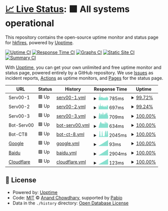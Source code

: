 # [📈 Live Status](https://hkfires.github.io/WebMonitor): <!--live status--> **🟩 All systems operational**

This repository contains the open-source uptime monitor and status page for [hkfires](https://hkfires.github.io/WebMonitor), powered by [Upptime](https://github.com/upptime/upptime).

[![Uptime CI](https://github.com/hkfires/upptime/workflows/Uptime%20CI/badge.svg)](https://github.com/hkfires/upptime/actions?query=workflow%3A%22Uptime+CI%22)
[![Response Time CI](https://github.com/hkfires/upptime/workflows/Response%20Time%20CI/badge.svg)](https://github.com/hkfires/upptime/actions?query=workflow%3A%22Response+Time+CI%22)
[![Graphs CI](https://github.com/hkfires/upptime/workflows/Graphs%20CI/badge.svg)](https://github.com/hkfires/upptime/actions?query=workflow%3A%22Graphs+CI%22)
[![Static Site CI](https://github.com/hkfires/upptime/workflows/Static%20Site%20CI/badge.svg)](https://github.com/hkfires/upptime/actions?query=workflow%3A%22Static+Site+CI%22)
[![Summary CI](https://github.com/hkfires/upptime/workflows/Summary%20CI/badge.svg)](https://github.com/hkfires/upptime/actions?query=workflow%3A%22Summary+CI%22)

With [Upptime](https://upptime.js.org), you can get your own unlimited and free uptime monitor and status page, powered entirely by a GitHub repository. We use [Issues](https://github.com/hkfires/upptime/issues) as incident reports, [Actions](https://github.com/hkfires/upptime/actions) as uptime monitors, and [Pages](https://hkfires.github.io/WebMonitor) for the status page.

<!--start: status pages-->
<!-- This summary is generated by Upptime (https://github.com/upptime/upptime) -->
<!-- Do not edit this manually, your changes will be overwritten -->
<!-- prettier-ignore -->
| URL | Status | History | Response Time | Uptime |
| --- | ------ | ------- | ------------- | ------ |
| <img alt="" src="https://icons.duckduckgo.com/ip3/null.ico" height="13"> Serv00-1 | 🟩 Up | [serv00-1.yml](https://github.com/hkfires/WebMonitor/commits/HEAD/history/serv00-1.yml) | <details><summary><img alt="Response time graph" src="./graphs/serv00-1/response-time-week.png" height="20"> 785ms</summary><br><a href="https://hkfires.github.io/WebMonitor/history/serv00-1"><img alt="Response time 785" src="https://img.shields.io/endpoint?url=https%3A%2F%2Fraw.githubusercontent.com%2Fhkfires%2FWebMonitor%2FHEAD%2Fapi%2Fserv00-1%2Fresponse-time.json"></a><br><a href="https://hkfires.github.io/WebMonitor/history/serv00-1"><img alt="24-hour response time 760" src="https://img.shields.io/endpoint?url=https%3A%2F%2Fraw.githubusercontent.com%2Fhkfires%2FWebMonitor%2FHEAD%2Fapi%2Fserv00-1%2Fresponse-time-day.json"></a><br><a href="https://hkfires.github.io/WebMonitor/history/serv00-1"><img alt="7-day response time 785" src="https://img.shields.io/endpoint?url=https%3A%2F%2Fraw.githubusercontent.com%2Fhkfires%2FWebMonitor%2FHEAD%2Fapi%2Fserv00-1%2Fresponse-time-week.json"></a><br><a href="https://hkfires.github.io/WebMonitor/history/serv00-1"><img alt="30-day response time 785" src="https://img.shields.io/endpoint?url=https%3A%2F%2Fraw.githubusercontent.com%2Fhkfires%2FWebMonitor%2FHEAD%2Fapi%2Fserv00-1%2Fresponse-time-month.json"></a><br><a href="https://hkfires.github.io/WebMonitor/history/serv00-1"><img alt="1-year response time 785" src="https://img.shields.io/endpoint?url=https%3A%2F%2Fraw.githubusercontent.com%2Fhkfires%2FWebMonitor%2FHEAD%2Fapi%2Fserv00-1%2Fresponse-time-year.json"></a></details> | <details><summary><a href="https://hkfires.github.io/WebMonitor/history/serv00-1">99.72%</a></summary><a href="https://hkfires.github.io/WebMonitor/history/serv00-1"><img alt="All-time uptime 99.72%" src="https://img.shields.io/endpoint?url=https%3A%2F%2Fraw.githubusercontent.com%2Fhkfires%2FWebMonitor%2FHEAD%2Fapi%2Fserv00-1%2Fuptime.json"></a><br><a href="https://hkfires.github.io/WebMonitor/history/serv00-1"><img alt="24-hour uptime 100.00%" src="https://img.shields.io/endpoint?url=https%3A%2F%2Fraw.githubusercontent.com%2Fhkfires%2FWebMonitor%2FHEAD%2Fapi%2Fserv00-1%2Fuptime-day.json"></a><br><a href="https://hkfires.github.io/WebMonitor/history/serv00-1"><img alt="7-day uptime 99.72%" src="https://img.shields.io/endpoint?url=https%3A%2F%2Fraw.githubusercontent.com%2Fhkfires%2FWebMonitor%2FHEAD%2Fapi%2Fserv00-1%2Fuptime-week.json"></a><br><a href="https://hkfires.github.io/WebMonitor/history/serv00-1"><img alt="30-day uptime 99.72%" src="https://img.shields.io/endpoint?url=https%3A%2F%2Fraw.githubusercontent.com%2Fhkfires%2FWebMonitor%2FHEAD%2Fapi%2Fserv00-1%2Fuptime-month.json"></a><br><a href="https://hkfires.github.io/WebMonitor/history/serv00-1"><img alt="1-year uptime 99.72%" src="https://img.shields.io/endpoint?url=https%3A%2F%2Fraw.githubusercontent.com%2Fhkfires%2FWebMonitor%2FHEAD%2Fapi%2Fserv00-1%2Fuptime-year.json"></a></details>
| <img alt="" src="https://icons.duckduckgo.com/ip3/null.ico" height="13"> Serv00-2 | 🟩 Up | [serv00-2.yml](https://github.com/hkfires/WebMonitor/commits/HEAD/history/serv00-2.yml) | <details><summary><img alt="Response time graph" src="./graphs/serv00-2/response-time-week.png" height="20"> 697ms</summary><br><a href="https://hkfires.github.io/WebMonitor/history/serv00-2"><img alt="Response time 697" src="https://img.shields.io/endpoint?url=https%3A%2F%2Fraw.githubusercontent.com%2Fhkfires%2FWebMonitor%2FHEAD%2Fapi%2Fserv00-2%2Fresponse-time.json"></a><br><a href="https://hkfires.github.io/WebMonitor/history/serv00-2"><img alt="24-hour response time 679" src="https://img.shields.io/endpoint?url=https%3A%2F%2Fraw.githubusercontent.com%2Fhkfires%2FWebMonitor%2FHEAD%2Fapi%2Fserv00-2%2Fresponse-time-day.json"></a><br><a href="https://hkfires.github.io/WebMonitor/history/serv00-2"><img alt="7-day response time 697" src="https://img.shields.io/endpoint?url=https%3A%2F%2Fraw.githubusercontent.com%2Fhkfires%2FWebMonitor%2FHEAD%2Fapi%2Fserv00-2%2Fresponse-time-week.json"></a><br><a href="https://hkfires.github.io/WebMonitor/history/serv00-2"><img alt="30-day response time 697" src="https://img.shields.io/endpoint?url=https%3A%2F%2Fraw.githubusercontent.com%2Fhkfires%2FWebMonitor%2FHEAD%2Fapi%2Fserv00-2%2Fresponse-time-month.json"></a><br><a href="https://hkfires.github.io/WebMonitor/history/serv00-2"><img alt="1-year response time 697" src="https://img.shields.io/endpoint?url=https%3A%2F%2Fraw.githubusercontent.com%2Fhkfires%2FWebMonitor%2FHEAD%2Fapi%2Fserv00-2%2Fresponse-time-year.json"></a></details> | <details><summary><a href="https://hkfires.github.io/WebMonitor/history/serv00-2">99.24%</a></summary><a href="https://hkfires.github.io/WebMonitor/history/serv00-2"><img alt="All-time uptime 99.24%" src="https://img.shields.io/endpoint?url=https%3A%2F%2Fraw.githubusercontent.com%2Fhkfires%2FWebMonitor%2FHEAD%2Fapi%2Fserv00-2%2Fuptime.json"></a><br><a href="https://hkfires.github.io/WebMonitor/history/serv00-2"><img alt="24-hour uptime 100.00%" src="https://img.shields.io/endpoint?url=https%3A%2F%2Fraw.githubusercontent.com%2Fhkfires%2FWebMonitor%2FHEAD%2Fapi%2Fserv00-2%2Fuptime-day.json"></a><br><a href="https://hkfires.github.io/WebMonitor/history/serv00-2"><img alt="7-day uptime 99.24%" src="https://img.shields.io/endpoint?url=https%3A%2F%2Fraw.githubusercontent.com%2Fhkfires%2FWebMonitor%2FHEAD%2Fapi%2Fserv00-2%2Fuptime-week.json"></a><br><a href="https://hkfires.github.io/WebMonitor/history/serv00-2"><img alt="30-day uptime 99.24%" src="https://img.shields.io/endpoint?url=https%3A%2F%2Fraw.githubusercontent.com%2Fhkfires%2FWebMonitor%2FHEAD%2Fapi%2Fserv00-2%2Fuptime-month.json"></a><br><a href="https://hkfires.github.io/WebMonitor/history/serv00-2"><img alt="1-year uptime 99.24%" src="https://img.shields.io/endpoint?url=https%3A%2F%2Fraw.githubusercontent.com%2Fhkfires%2FWebMonitor%2FHEAD%2Fapi%2Fserv00-2%2Fuptime-year.json"></a></details>
| <img alt="" src="https://icons.duckduckgo.com/ip3/null.ico" height="13"> Serv00-3 | 🟩 Up | [serv00-3.yml](https://github.com/hkfires/WebMonitor/commits/HEAD/history/serv00-3.yml) | <details><summary><img alt="Response time graph" src="./graphs/serv00-3/response-time-week.png" height="20"> 709ms</summary><br><a href="https://hkfires.github.io/WebMonitor/history/serv00-3"><img alt="Response time 709" src="https://img.shields.io/endpoint?url=https%3A%2F%2Fraw.githubusercontent.com%2Fhkfires%2FWebMonitor%2FHEAD%2Fapi%2Fserv00-3%2Fresponse-time.json"></a><br><a href="https://hkfires.github.io/WebMonitor/history/serv00-3"><img alt="24-hour response time 697" src="https://img.shields.io/endpoint?url=https%3A%2F%2Fraw.githubusercontent.com%2Fhkfires%2FWebMonitor%2FHEAD%2Fapi%2Fserv00-3%2Fresponse-time-day.json"></a><br><a href="https://hkfires.github.io/WebMonitor/history/serv00-3"><img alt="7-day response time 709" src="https://img.shields.io/endpoint?url=https%3A%2F%2Fraw.githubusercontent.com%2Fhkfires%2FWebMonitor%2FHEAD%2Fapi%2Fserv00-3%2Fresponse-time-week.json"></a><br><a href="https://hkfires.github.io/WebMonitor/history/serv00-3"><img alt="30-day response time 709" src="https://img.shields.io/endpoint?url=https%3A%2F%2Fraw.githubusercontent.com%2Fhkfires%2FWebMonitor%2FHEAD%2Fapi%2Fserv00-3%2Fresponse-time-month.json"></a><br><a href="https://hkfires.github.io/WebMonitor/history/serv00-3"><img alt="1-year response time 709" src="https://img.shields.io/endpoint?url=https%3A%2F%2Fraw.githubusercontent.com%2Fhkfires%2FWebMonitor%2FHEAD%2Fapi%2Fserv00-3%2Fresponse-time-year.json"></a></details> | <details><summary><a href="https://hkfires.github.io/WebMonitor/history/serv00-3">100.00%</a></summary><a href="https://hkfires.github.io/WebMonitor/history/serv00-3"><img alt="All-time uptime 100.00%" src="https://img.shields.io/endpoint?url=https%3A%2F%2Fraw.githubusercontent.com%2Fhkfires%2FWebMonitor%2FHEAD%2Fapi%2Fserv00-3%2Fuptime.json"></a><br><a href="https://hkfires.github.io/WebMonitor/history/serv00-3"><img alt="24-hour uptime 100.00%" src="https://img.shields.io/endpoint?url=https%3A%2F%2Fraw.githubusercontent.com%2Fhkfires%2FWebMonitor%2FHEAD%2Fapi%2Fserv00-3%2Fuptime-day.json"></a><br><a href="https://hkfires.github.io/WebMonitor/history/serv00-3"><img alt="7-day uptime 100.00%" src="https://img.shields.io/endpoint?url=https%3A%2F%2Fraw.githubusercontent.com%2Fhkfires%2FWebMonitor%2FHEAD%2Fapi%2Fserv00-3%2Fuptime-week.json"></a><br><a href="https://hkfires.github.io/WebMonitor/history/serv00-3"><img alt="30-day uptime 100.00%" src="https://img.shields.io/endpoint?url=https%3A%2F%2Fraw.githubusercontent.com%2Fhkfires%2FWebMonitor%2FHEAD%2Fapi%2Fserv00-3%2Fuptime-month.json"></a><br><a href="https://hkfires.github.io/WebMonitor/history/serv00-3"><img alt="1-year uptime 100.00%" src="https://img.shields.io/endpoint?url=https%3A%2F%2Fraw.githubusercontent.com%2Fhkfires%2FWebMonitor%2FHEAD%2Fapi%2Fserv00-3%2Fuptime-year.json"></a></details>
| <img alt="" src="https://icons.duckduckgo.com/ip3/null.ico" height="13"> Bot-Serv00 | 🟩 Up | [bot-serv00.yml](https://github.com/hkfires/WebMonitor/commits/HEAD/history/bot-serv00.yml) | <details><summary><img alt="Response time graph" src="./graphs/bot-serv00/response-time-week.png" height="20"> 634ms</summary><br><a href="https://hkfires.github.io/WebMonitor/history/bot-serv00"><img alt="Response time 634" src="https://img.shields.io/endpoint?url=https%3A%2F%2Fraw.githubusercontent.com%2Fhkfires%2FWebMonitor%2FHEAD%2Fapi%2Fbot-serv00%2Fresponse-time.json"></a><br><a href="https://hkfires.github.io/WebMonitor/history/bot-serv00"><img alt="24-hour response time 631" src="https://img.shields.io/endpoint?url=https%3A%2F%2Fraw.githubusercontent.com%2Fhkfires%2FWebMonitor%2FHEAD%2Fapi%2Fbot-serv00%2Fresponse-time-day.json"></a><br><a href="https://hkfires.github.io/WebMonitor/history/bot-serv00"><img alt="7-day response time 634" src="https://img.shields.io/endpoint?url=https%3A%2F%2Fraw.githubusercontent.com%2Fhkfires%2FWebMonitor%2FHEAD%2Fapi%2Fbot-serv00%2Fresponse-time-week.json"></a><br><a href="https://hkfires.github.io/WebMonitor/history/bot-serv00"><img alt="30-day response time 634" src="https://img.shields.io/endpoint?url=https%3A%2F%2Fraw.githubusercontent.com%2Fhkfires%2FWebMonitor%2FHEAD%2Fapi%2Fbot-serv00%2Fresponse-time-month.json"></a><br><a href="https://hkfires.github.io/WebMonitor/history/bot-serv00"><img alt="1-year response time 634" src="https://img.shields.io/endpoint?url=https%3A%2F%2Fraw.githubusercontent.com%2Fhkfires%2FWebMonitor%2FHEAD%2Fapi%2Fbot-serv00%2Fresponse-time-year.json"></a></details> | <details><summary><a href="https://hkfires.github.io/WebMonitor/history/bot-serv00">100.00%</a></summary><a href="https://hkfires.github.io/WebMonitor/history/bot-serv00"><img alt="All-time uptime 100.00%" src="https://img.shields.io/endpoint?url=https%3A%2F%2Fraw.githubusercontent.com%2Fhkfires%2FWebMonitor%2FHEAD%2Fapi%2Fbot-serv00%2Fuptime.json"></a><br><a href="https://hkfires.github.io/WebMonitor/history/bot-serv00"><img alt="24-hour uptime 100.00%" src="https://img.shields.io/endpoint?url=https%3A%2F%2Fraw.githubusercontent.com%2Fhkfires%2FWebMonitor%2FHEAD%2Fapi%2Fbot-serv00%2Fuptime-day.json"></a><br><a href="https://hkfires.github.io/WebMonitor/history/bot-serv00"><img alt="7-day uptime 100.00%" src="https://img.shields.io/endpoint?url=https%3A%2F%2Fraw.githubusercontent.com%2Fhkfires%2FWebMonitor%2FHEAD%2Fapi%2Fbot-serv00%2Fuptime-week.json"></a><br><a href="https://hkfires.github.io/WebMonitor/history/bot-serv00"><img alt="30-day uptime 100.00%" src="https://img.shields.io/endpoint?url=https%3A%2F%2Fraw.githubusercontent.com%2Fhkfires%2FWebMonitor%2FHEAD%2Fapi%2Fbot-serv00%2Fuptime-month.json"></a><br><a href="https://hkfires.github.io/WebMonitor/history/bot-serv00"><img alt="1-year uptime 100.00%" src="https://img.shields.io/endpoint?url=https%3A%2F%2Fraw.githubusercontent.com%2Fhkfires%2FWebMonitor%2FHEAD%2Fapi%2Fbot-serv00%2Fuptime-year.json"></a></details>
| <img alt="" src="https://icons.duckduckgo.com/ip3/null.ico" height="13"> Bot-CT8 | 🟩 Up | [bot-ct-8.yml](https://github.com/hkfires/WebMonitor/commits/HEAD/history/bot-ct-8.yml) | <details><summary><img alt="Response time graph" src="./graphs/bot-ct-8/response-time-week.png" height="20"> 2045ms</summary><br><a href="https://hkfires.github.io/WebMonitor/history/bot-ct-8"><img alt="Response time 2045" src="https://img.shields.io/endpoint?url=https%3A%2F%2Fraw.githubusercontent.com%2Fhkfires%2FWebMonitor%2FHEAD%2Fapi%2Fbot-ct-8%2Fresponse-time.json"></a><br><a href="https://hkfires.github.io/WebMonitor/history/bot-ct-8"><img alt="24-hour response time 1965" src="https://img.shields.io/endpoint?url=https%3A%2F%2Fraw.githubusercontent.com%2Fhkfires%2FWebMonitor%2FHEAD%2Fapi%2Fbot-ct-8%2Fresponse-time-day.json"></a><br><a href="https://hkfires.github.io/WebMonitor/history/bot-ct-8"><img alt="7-day response time 2045" src="https://img.shields.io/endpoint?url=https%3A%2F%2Fraw.githubusercontent.com%2Fhkfires%2FWebMonitor%2FHEAD%2Fapi%2Fbot-ct-8%2Fresponse-time-week.json"></a><br><a href="https://hkfires.github.io/WebMonitor/history/bot-ct-8"><img alt="30-day response time 2045" src="https://img.shields.io/endpoint?url=https%3A%2F%2Fraw.githubusercontent.com%2Fhkfires%2FWebMonitor%2FHEAD%2Fapi%2Fbot-ct-8%2Fresponse-time-month.json"></a><br><a href="https://hkfires.github.io/WebMonitor/history/bot-ct-8"><img alt="1-year response time 2045" src="https://img.shields.io/endpoint?url=https%3A%2F%2Fraw.githubusercontent.com%2Fhkfires%2FWebMonitor%2FHEAD%2Fapi%2Fbot-ct-8%2Fresponse-time-year.json"></a></details> | <details><summary><a href="https://hkfires.github.io/WebMonitor/history/bot-ct-8">100.00%</a></summary><a href="https://hkfires.github.io/WebMonitor/history/bot-ct-8"><img alt="All-time uptime 100.00%" src="https://img.shields.io/endpoint?url=https%3A%2F%2Fraw.githubusercontent.com%2Fhkfires%2FWebMonitor%2FHEAD%2Fapi%2Fbot-ct-8%2Fuptime.json"></a><br><a href="https://hkfires.github.io/WebMonitor/history/bot-ct-8"><img alt="24-hour uptime 100.00%" src="https://img.shields.io/endpoint?url=https%3A%2F%2Fraw.githubusercontent.com%2Fhkfires%2FWebMonitor%2FHEAD%2Fapi%2Fbot-ct-8%2Fuptime-day.json"></a><br><a href="https://hkfires.github.io/WebMonitor/history/bot-ct-8"><img alt="7-day uptime 100.00%" src="https://img.shields.io/endpoint?url=https%3A%2F%2Fraw.githubusercontent.com%2Fhkfires%2FWebMonitor%2FHEAD%2Fapi%2Fbot-ct-8%2Fuptime-week.json"></a><br><a href="https://hkfires.github.io/WebMonitor/history/bot-ct-8"><img alt="30-day uptime 100.00%" src="https://img.shields.io/endpoint?url=https%3A%2F%2Fraw.githubusercontent.com%2Fhkfires%2FWebMonitor%2FHEAD%2Fapi%2Fbot-ct-8%2Fuptime-month.json"></a><br><a href="https://hkfires.github.io/WebMonitor/history/bot-ct-8"><img alt="1-year uptime 100.00%" src="https://img.shields.io/endpoint?url=https%3A%2F%2Fraw.githubusercontent.com%2Fhkfires%2FWebMonitor%2FHEAD%2Fapi%2Fbot-ct-8%2Fuptime-year.json"></a></details>
| <img alt="" src="https://icons.duckduckgo.com/ip3/www.google.com.ico" height="13"> [Google](https://www.google.com) | 🟩 Up | [google.yml](https://github.com/hkfires/WebMonitor/commits/HEAD/history/google.yml) | <details><summary><img alt="Response time graph" src="./graphs/google/response-time-week.png" height="20"> 93ms</summary><br><a href="https://hkfires.github.io/WebMonitor/history/google"><img alt="Response time 93" src="https://img.shields.io/endpoint?url=https%3A%2F%2Fraw.githubusercontent.com%2Fhkfires%2FWebMonitor%2FHEAD%2Fapi%2Fgoogle%2Fresponse-time.json"></a><br><a href="https://hkfires.github.io/WebMonitor/history/google"><img alt="24-hour response time 93" src="https://img.shields.io/endpoint?url=https%3A%2F%2Fraw.githubusercontent.com%2Fhkfires%2FWebMonitor%2FHEAD%2Fapi%2Fgoogle%2Fresponse-time-day.json"></a><br><a href="https://hkfires.github.io/WebMonitor/history/google"><img alt="7-day response time 93" src="https://img.shields.io/endpoint?url=https%3A%2F%2Fraw.githubusercontent.com%2Fhkfires%2FWebMonitor%2FHEAD%2Fapi%2Fgoogle%2Fresponse-time-week.json"></a><br><a href="https://hkfires.github.io/WebMonitor/history/google"><img alt="30-day response time 93" src="https://img.shields.io/endpoint?url=https%3A%2F%2Fraw.githubusercontent.com%2Fhkfires%2FWebMonitor%2FHEAD%2Fapi%2Fgoogle%2Fresponse-time-month.json"></a><br><a href="https://hkfires.github.io/WebMonitor/history/google"><img alt="1-year response time 93" src="https://img.shields.io/endpoint?url=https%3A%2F%2Fraw.githubusercontent.com%2Fhkfires%2FWebMonitor%2FHEAD%2Fapi%2Fgoogle%2Fresponse-time-year.json"></a></details> | <details><summary><a href="https://hkfires.github.io/WebMonitor/history/google">100.00%</a></summary><a href="https://hkfires.github.io/WebMonitor/history/google"><img alt="All-time uptime 100.00%" src="https://img.shields.io/endpoint?url=https%3A%2F%2Fraw.githubusercontent.com%2Fhkfires%2FWebMonitor%2FHEAD%2Fapi%2Fgoogle%2Fuptime.json"></a><br><a href="https://hkfires.github.io/WebMonitor/history/google"><img alt="24-hour uptime 100.00%" src="https://img.shields.io/endpoint?url=https%3A%2F%2Fraw.githubusercontent.com%2Fhkfires%2FWebMonitor%2FHEAD%2Fapi%2Fgoogle%2Fuptime-day.json"></a><br><a href="https://hkfires.github.io/WebMonitor/history/google"><img alt="7-day uptime 100.00%" src="https://img.shields.io/endpoint?url=https%3A%2F%2Fraw.githubusercontent.com%2Fhkfires%2FWebMonitor%2FHEAD%2Fapi%2Fgoogle%2Fuptime-week.json"></a><br><a href="https://hkfires.github.io/WebMonitor/history/google"><img alt="30-day uptime 100.00%" src="https://img.shields.io/endpoint?url=https%3A%2F%2Fraw.githubusercontent.com%2Fhkfires%2FWebMonitor%2FHEAD%2Fapi%2Fgoogle%2Fuptime-month.json"></a><br><a href="https://hkfires.github.io/WebMonitor/history/google"><img alt="1-year uptime 100.00%" src="https://img.shields.io/endpoint?url=https%3A%2F%2Fraw.githubusercontent.com%2Fhkfires%2FWebMonitor%2FHEAD%2Fapi%2Fgoogle%2Fuptime-year.json"></a></details>
| <img alt="" src="https://icons.duckduckgo.com/ip3/www.baidu.com.ico" height="13"> [Baidu](https://www.baidu.com/) | 🟩 Up | [baidu.yml](https://github.com/hkfires/WebMonitor/commits/HEAD/history/baidu.yml) | <details><summary><img alt="Response time graph" src="./graphs/baidu/response-time-week.png" height="20"> 2904ms</summary><br><a href="https://hkfires.github.io/WebMonitor/history/baidu"><img alt="Response time 2904" src="https://img.shields.io/endpoint?url=https%3A%2F%2Fraw.githubusercontent.com%2Fhkfires%2FWebMonitor%2FHEAD%2Fapi%2Fbaidu%2Fresponse-time.json"></a><br><a href="https://hkfires.github.io/WebMonitor/history/baidu"><img alt="24-hour response time 2904" src="https://img.shields.io/endpoint?url=https%3A%2F%2Fraw.githubusercontent.com%2Fhkfires%2FWebMonitor%2FHEAD%2Fapi%2Fbaidu%2Fresponse-time-day.json"></a><br><a href="https://hkfires.github.io/WebMonitor/history/baidu"><img alt="7-day response time 2904" src="https://img.shields.io/endpoint?url=https%3A%2F%2Fraw.githubusercontent.com%2Fhkfires%2FWebMonitor%2FHEAD%2Fapi%2Fbaidu%2Fresponse-time-week.json"></a><br><a href="https://hkfires.github.io/WebMonitor/history/baidu"><img alt="30-day response time 2904" src="https://img.shields.io/endpoint?url=https%3A%2F%2Fraw.githubusercontent.com%2Fhkfires%2FWebMonitor%2FHEAD%2Fapi%2Fbaidu%2Fresponse-time-month.json"></a><br><a href="https://hkfires.github.io/WebMonitor/history/baidu"><img alt="1-year response time 2904" src="https://img.shields.io/endpoint?url=https%3A%2F%2Fraw.githubusercontent.com%2Fhkfires%2FWebMonitor%2FHEAD%2Fapi%2Fbaidu%2Fresponse-time-year.json"></a></details> | <details><summary><a href="https://hkfires.github.io/WebMonitor/history/baidu">100.00%</a></summary><a href="https://hkfires.github.io/WebMonitor/history/baidu"><img alt="All-time uptime 100.00%" src="https://img.shields.io/endpoint?url=https%3A%2F%2Fraw.githubusercontent.com%2Fhkfires%2FWebMonitor%2FHEAD%2Fapi%2Fbaidu%2Fuptime.json"></a><br><a href="https://hkfires.github.io/WebMonitor/history/baidu"><img alt="24-hour uptime 100.00%" src="https://img.shields.io/endpoint?url=https%3A%2F%2Fraw.githubusercontent.com%2Fhkfires%2FWebMonitor%2FHEAD%2Fapi%2Fbaidu%2Fuptime-day.json"></a><br><a href="https://hkfires.github.io/WebMonitor/history/baidu"><img alt="7-day uptime 100.00%" src="https://img.shields.io/endpoint?url=https%3A%2F%2Fraw.githubusercontent.com%2Fhkfires%2FWebMonitor%2FHEAD%2Fapi%2Fbaidu%2Fuptime-week.json"></a><br><a href="https://hkfires.github.io/WebMonitor/history/baidu"><img alt="30-day uptime 100.00%" src="https://img.shields.io/endpoint?url=https%3A%2F%2Fraw.githubusercontent.com%2Fhkfires%2FWebMonitor%2FHEAD%2Fapi%2Fbaidu%2Fuptime-month.json"></a><br><a href="https://hkfires.github.io/WebMonitor/history/baidu"><img alt="1-year uptime 100.00%" src="https://img.shields.io/endpoint?url=https%3A%2F%2Fraw.githubusercontent.com%2Fhkfires%2FWebMonitor%2FHEAD%2Fapi%2Fbaidu%2Fuptime-year.json"></a></details>
| <img alt="" src="https://icons.duckduckgo.com/ip3/www.cloudflare.com.ico" height="13"> [Cloudflare](https://www.cloudflare.com/) | 🟩 Up | [cloudflare.yml](https://github.com/hkfires/WebMonitor/commits/HEAD/history/cloudflare.yml) | <details><summary><img alt="Response time graph" src="./graphs/cloudflare/response-time-week.png" height="20"> 123ms</summary><br><a href="https://hkfires.github.io/WebMonitor/history/cloudflare"><img alt="Response time 123" src="https://img.shields.io/endpoint?url=https%3A%2F%2Fraw.githubusercontent.com%2Fhkfires%2FWebMonitor%2FHEAD%2Fapi%2Fcloudflare%2Fresponse-time.json"></a><br><a href="https://hkfires.github.io/WebMonitor/history/cloudflare"><img alt="24-hour response time 123" src="https://img.shields.io/endpoint?url=https%3A%2F%2Fraw.githubusercontent.com%2Fhkfires%2FWebMonitor%2FHEAD%2Fapi%2Fcloudflare%2Fresponse-time-day.json"></a><br><a href="https://hkfires.github.io/WebMonitor/history/cloudflare"><img alt="7-day response time 123" src="https://img.shields.io/endpoint?url=https%3A%2F%2Fraw.githubusercontent.com%2Fhkfires%2FWebMonitor%2FHEAD%2Fapi%2Fcloudflare%2Fresponse-time-week.json"></a><br><a href="https://hkfires.github.io/WebMonitor/history/cloudflare"><img alt="30-day response time 123" src="https://img.shields.io/endpoint?url=https%3A%2F%2Fraw.githubusercontent.com%2Fhkfires%2FWebMonitor%2FHEAD%2Fapi%2Fcloudflare%2Fresponse-time-month.json"></a><br><a href="https://hkfires.github.io/WebMonitor/history/cloudflare"><img alt="1-year response time 123" src="https://img.shields.io/endpoint?url=https%3A%2F%2Fraw.githubusercontent.com%2Fhkfires%2FWebMonitor%2FHEAD%2Fapi%2Fcloudflare%2Fresponse-time-year.json"></a></details> | <details><summary><a href="https://hkfires.github.io/WebMonitor/history/cloudflare">100.00%</a></summary><a href="https://hkfires.github.io/WebMonitor/history/cloudflare"><img alt="All-time uptime 100.00%" src="https://img.shields.io/endpoint?url=https%3A%2F%2Fraw.githubusercontent.com%2Fhkfires%2FWebMonitor%2FHEAD%2Fapi%2Fcloudflare%2Fuptime.json"></a><br><a href="https://hkfires.github.io/WebMonitor/history/cloudflare"><img alt="24-hour uptime 100.00%" src="https://img.shields.io/endpoint?url=https%3A%2F%2Fraw.githubusercontent.com%2Fhkfires%2FWebMonitor%2FHEAD%2Fapi%2Fcloudflare%2Fuptime-day.json"></a><br><a href="https://hkfires.github.io/WebMonitor/history/cloudflare"><img alt="7-day uptime 100.00%" src="https://img.shields.io/endpoint?url=https%3A%2F%2Fraw.githubusercontent.com%2Fhkfires%2FWebMonitor%2FHEAD%2Fapi%2Fcloudflare%2Fuptime-week.json"></a><br><a href="https://hkfires.github.io/WebMonitor/history/cloudflare"><img alt="30-day uptime 100.00%" src="https://img.shields.io/endpoint?url=https%3A%2F%2Fraw.githubusercontent.com%2Fhkfires%2FWebMonitor%2FHEAD%2Fapi%2Fcloudflare%2Fuptime-month.json"></a><br><a href="https://hkfires.github.io/WebMonitor/history/cloudflare"><img alt="1-year uptime 100.00%" src="https://img.shields.io/endpoint?url=https%3A%2F%2Fraw.githubusercontent.com%2Fhkfires%2FWebMonitor%2FHEAD%2Fapi%2Fcloudflare%2Fuptime-year.json"></a></details>

<!--end: status pages-->

## 📄 License

- Powered by: [Upptime](https://github.com/upptime/upptime)
- Code: [MIT](./LICENSE) © [Anand Chowdhary](https://anandchowdhary.com), supported by [Pabio](https://pabio.com)
- Data in the `./history` directory: [Open Database License](https://opendatacommons.org/licenses/odbl/1-0/)
